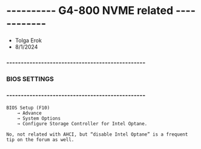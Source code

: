 # ----------      G4-800 NVME related       ------------ ###
 - Tolga Erok
 - 8/1/2024

### ------------------------------------------------ ###
###                   BIOS SETTINGS                  ###
### ------------------------------------------------ ###

    BIOS Setup (F10) 
        → Advance 
        → System Options 
        → Configure Storage Controller for Intel Optane.

    No, not related with AHCI, but “disable Intel Optane” is a frequent tip on the forum as well.



